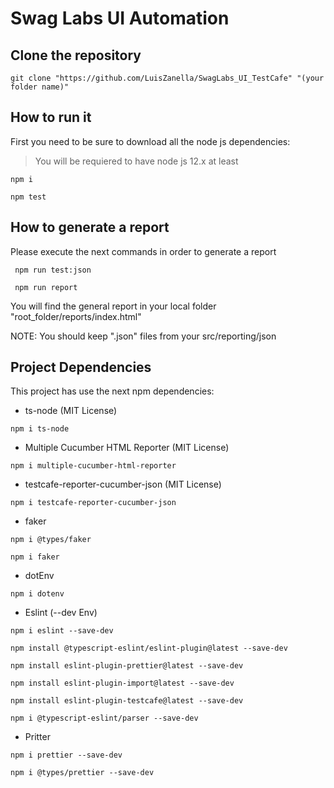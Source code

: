 # Swag Labs UI Automation

## Clone the repository
```
git clone "https://github.com/LuisZanella/SwagLabs_UI_TestCafe" "(your folder name)"
```
## How to run it
First you need to be sure to download all the node js dependencies:
> You will be requiered to have node js 12.x at least
```
npm i
```
```
npm test
```
## How to generate a report
Please execute the next commands in order to generate a report

```
 npm run test:json
```
```
 npm run report
```

You will find the general report in your local folder "root_folder/reports/index.html"

NOTE: You should keep ".json" files from your src/reporting/json


## Project Dependencies

This project has use the next npm dependencies:

- ts-node (MIT License)
```
npm i ts-node
```
- Multiple Cucumber HTML Reporter (MIT License)
```
npm i multiple-cucumber-html-reporter
```
- testcafe-reporter-cucumber-json (MIT License)
```
npm i testcafe-reporter-cucumber-json
```
- faker
```
npm i @types/faker
```
```
npm i faker
```
- dotEnv
```
npm i dotenv
```
- Eslint (--dev Env)
```
npm i eslint --save-dev
```
```
npm install @typescript-eslint/eslint-plugin@latest --save-dev
```
```
npm install eslint-plugin-prettier@latest --save-dev
```
```
npm install eslint-plugin-import@latest --save-dev
```
```
npm install eslint-plugin-testcafe@latest --save-dev
```
```
npm i @typescript-eslint/parser --save-dev
```
- Pritter
```
npm i prettier --save-dev
```
```
npm i @types/prettier --save-dev
```